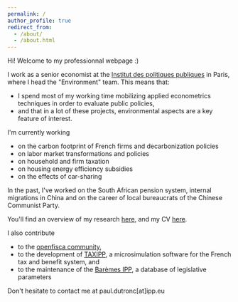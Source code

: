 ```yaml
---
permalink: /
author_profile: true
redirect_from: 
  - /about/
  - /about.html
---
```


Hi! Welcome to my professionnal webpage :) 

I work as a senior economist at the [Institut des politiques publiques](https://www.ipp.eu) in Paris, where I head the "Environment" team. This means that:
- I spend most of my working time mobilizing applied econometrics techniques in order to evaluate public policies,
- and that in a lot of these projects, environmental aspects are a key feature of interest.

I'm currently working 
- on the carbon footprint of French firms and decarbonization policies
- on labor market transformations and policies
- on household and firm taxation
- on housing energy efficiency subsidies
- on the effects of car-sharing

In the past, I've worked on the South African pension system, internal migrations in China and on the career of local bureaucrats of the Chinese Communist Party.

You'll find an overview of my research [here](research/), and my CV [here](cv/).

I also contribute
- to the [openfisca community](https://openfisca.org), 
- to the development of [TAXIPP](https://www.ipp.eu/en/methods/taxipp-micro-simulation/), a microsimulation software for the French tax and benefit system, and 
- to the maintenance of the [Barèmes IPP](https://www.ipp.eu/baremes-ipp), a database of legislative parameters

Don't hesitate to contact me at paul.dutronc[at]ipp.eu
